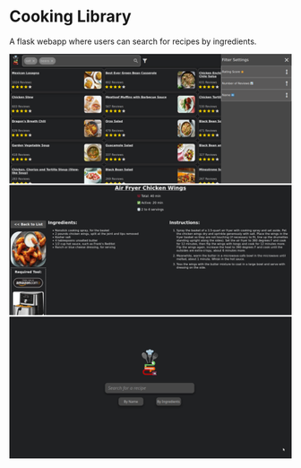 # Cooking Library
A flask webapp where users can search for recipes by ingredients.

![Screenshot](/Screenshots/search.png)
![Screenshot](/Screenshots/recipe.png)
![Screenshot](/Screenshots/index.png)